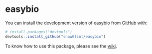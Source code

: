 
<!-- README.md is generated from README.Rmd. Please edit that file -->

# easybio

<!-- badges: start -->
<!-- badges: end -->

You can install the development version of easybio from
[GitHub](https://github.com/) with:

``` r
# install.packages("devtools")
devtools::install_github("snowGlint/easybio")
```

To know how to use this package, please see the
[wiki](https://github.com/snowGlint/easybio/wiki).
